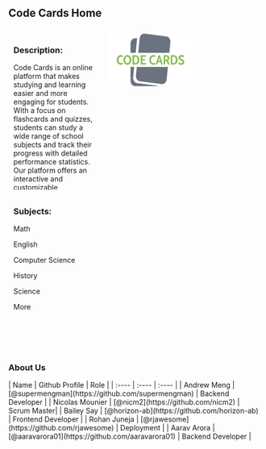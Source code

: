 ## Code Cards Home


<style>

/* Create three equal columns that floats next to each other */
.column {
  float: left;
  width: 33.33%;
  padding: 10px;
  height: 300px; /* Should be removed. Only for demonstration */
}

/* Clear floats after the columns */
.row:after {
  content: "";
  display: table;
  clear: both;
}
</style>

<div class="row">
  <div class="column">
    <h3>Description:</h3>
     <p>Code Cards is an online platform that makes studying and learning easier and more engaging for students. With a focus on flashcards and quizzes, students can study a wide range of school subjects and track their progress with detailed performance statistics. Our platform offers an interactive and customizable experience, allowing students to choose the subjects and topics they want to study and connect with other students for a supportive learning environment. Join Code Cards today for a smarter way to study and achieve your academic goals.
</p>
  </div>
  <div class="column">
    <img src="assets/img/logo5.png"
     alt="logo"
     style="float: left; margin-right: 10px; size:20%" />
  </div>
  <div class="column">
    <h3>Subjects:</h3>
    <p>Math</p>
    <p>English</p>
    <p>Computer Science</p>
    <p>History</p>
    <p>Science</p>
    <p>More</p>
  </div>
</div>

<h3>About Us</h3>
| Name | Github Profile | Role |
| :---- | :---- | :---- |
| Andrew Meng | [@supermengman](https://github.com/supermengman) | Backend Developer |
| Nicolas Mounier | [@nicm2](https://github.com/nicm2) | Scrum Master|
| Bailey Say | [@horizon-ab](https://github.com/horizon-ab) | Frontend Developer |
| Rohan Juneja | [@rjawesome](https://github.com/rjawesome) | Deployment |
| Aarav Arora | [@aaravarora01](https://github.com/aaravarora01) | Backend Developer |